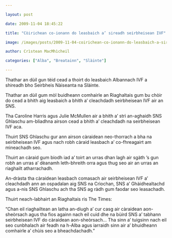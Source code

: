 ```yaml
---

layout: post

date: 2009-11-04 18:45:22

title: "Còirichean co-ionann do leasbaich a’ sireadh seirbheisean IVF"

image: /images/posts/2009-11-04-coirichean-co-ionann-do-leasbaich-a-sireadh-seirbheisean-ivf.webp

author: Crìstean MacMhìcheil

categories: ["Alba", "Breatainn", "Slàinte"]

---
```


Thathar an dùil gun tèid cead a thoirt do leasbaich Albannach IVF a shireadh bho Seirbheis Nàiseanta na Slàinte.

Thathar an dùil gum mòl buidheann comhairle an Riaghaltais gum bu chòir do cead a bhith aig leasbaich a bhith a’ cleachdadh seirbheisean IVF air an SNS.

Tha Caroline Harris agus Julie McMullen air a bhith a’ strì an-aghaidh SNS Ghlaschu am-bliadhna airson cead a bhith a’ cleachdadh na seirbheisean IVF aca.

Thuirt SNS Ghlaschu gur ann airson càraidean neo-thorrach a bha na seirbheisean IVF agus nach robh càraid leasbach a’ co-fhreagairt am mìneachadh seo.

Thuirt an càraid gum biodh iad a’ toirt an urras dhan lagh air sgàth ’s gun robh an urras a’ dèanamh leth-bhreith orra agus thug seo air an urras an riaghailt atharrachadh.

An-dràsta tha càraidean leasbach comasach air seirbheisean IVF a’ cleachdadh ann an ospadalan aig SNS na Crìochan, SNS a’ Ghàidhealtachd agus a-nis SNS Ghlaschu ach tha SNS ag ràdh gum faodar seo leasachadh.

Thuirt neach-labhairt an Riaghaltais ris The Times:

“Chan eil riaghailtean an latha an-diugh a’ cur casg air càraidean aon-sheòrsach agus tha fios againn nach eil cuid dhe na bùird SNS a’ tabhann seirbheisean IVF do càraidean aon-sheòrsach… Tha sinn a’ tuigsinn nach eil seo cunbhalach air feadh na h-Alba agus iarraidh sinn air a’ bhuidheann comhairle a’ chùis seo a bheachdachadh.”
